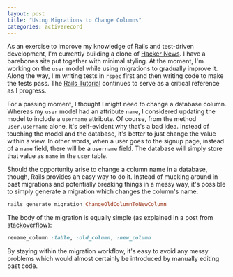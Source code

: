 ```yaml
---
layout: post
title: "Using Migrations to Change Columns"
categories: activerecord
---
```


As an exercise to improve my knowledge of Rails and test-driven development, I'm currently building a clone of [Hacker News](https://github.com/CommanderCoriander/hnews). I have a barebones site put together with minimal styling. At the moment, I'm working on the ```user``` model while using migrations to gradually improve it. Along the way, I'm writing tests in ```rspec``` first and then writing code to make the tests pass. The [Rails Tutorial](http://ruby.railstutorial.org) continues to serve as a critical reference as I progress.

For a passing moment, I thought I might need to change a database column. Whereas my ```user``` model had an attribute ```name```, I considered updating the model to include a ```username``` attribute. Of course, from the method ```user.username``` alone, it's self-evident why that's a bad idea. Instead of touching the model and the database, it's better to just change the value within a view. In other words, when a user goes to the signup page, instead of a ```name``` field, there will be a ```username``` field. The database will simply store that value as ```name``` in the ```user``` table.

Should the opportunity arise to change a column name in a database, though, Rails provides an easy way to do it. Instead of mucking around in past migrations and potentially breaking things in a messy way, it's possible to simply generate a migration which changes the column's name.

```ruby
rails generate migration ChangeOldColumnToNewColumn
```

The body of the migration is equally simple (as explained in a post from [stackoverflow](http://stackoverflow.com/questions/1992019/how-can-i-rename-a-database-column-in-a-rails-migration)):

```ruby
rename_column :table, :old_column, :new_column
```

By staying within the migration workflow, it's easy to avoid any messy problems which would almost certainly be introduced by manually editing past code.
